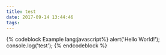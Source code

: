 ```yaml
---
title: test
date: 2017-09-14 13:44:46
tags:
---
```


{% codeblock Example lang:javascript%}
alert('Hello World!');
console.log('test');
{% endcodeblock %}